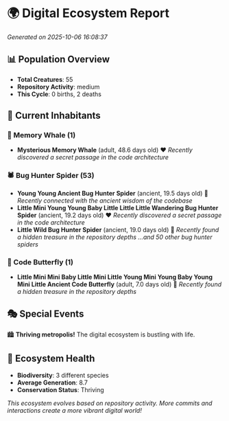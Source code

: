 # 🌍 Digital Ecosystem Report
*Generated on 2025-10-06 16:08:37*

## 📊 Population Overview
- **Total Creatures**: 55
- **Repository Activity**: medium
- **This Cycle**: 0 births, 2 deaths

## 👥 Current Inhabitants

### 🐋 Memory Whale (1)
- **Mysterious Memory Whale** (adult, 48.6 days old) ❤️
  *Recently discovered a secret passage in the code architecture*

### 🕷️ Bug Hunter Spider (53)
- **Young Young Ancient Bug Hunter Spider** (ancient, 19.5 days old) 💛
  *Recently connected with the ancient wisdom of the codebase*
- **Little Mini Young Young Baby Little Little Little Wandering Bug Hunter Spider** (ancient, 19.2 days old) ❤️
  *Recently discovered a secret passage in the code architecture*
- **Little Wild Bug Hunter Spider** (ancient, 19.0 days old) 💛
  *Recently found a hidden treasure in the repository depths*
  *...and 50 other bug hunter spiders*

### 🦋 Code Butterfly (1)
- **Little Mini Mini Baby Little Mini Little Young Mini Young Baby Young Mini Little Ancient Code Butterfly** (adult, 7.0 days old) 💚
  *Recently found a hidden treasure in the repository depths*

## 🎭 Special Events

🏙️ **Thriving metropolis!** The digital ecosystem is bustling with life.

## 🔬 Ecosystem Health
- **Biodiversity**: 3 different species
- **Average Generation**: 8.7
- **Conservation Status**: Thriving

*This ecosystem evolves based on repository activity. More commits and interactions create a more vibrant digital world!*
